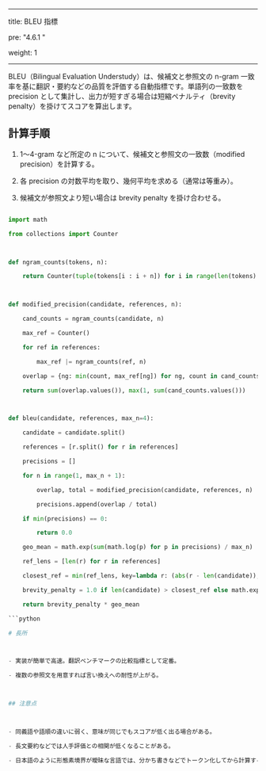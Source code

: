 ﻿---

title: BLEU 指標

pre: "4.6.1 "

weight: 1

---



BLEU（Bilingual Evaluation Understudy）は、候補文と参照文の n-gram 一致率を基に翻訳・要約などの品質を評価する自動指標です。単語列の一致数を precision として集計し、出力が短すぎる場合は短縮ペナルティ（brevity penalty）を掛けてスコアを算出します。



## 計算手順



1. 1〜4-gram など所定の n について、候補文と参照文の一致数（modified precision）を計算する。

2. 各 precision の対数平均を取り、幾何平均を求める（通常は等重み）。

3. 候補文が参照文より短い場合は brevity penalty を掛け合わせる。



```python

import math

from collections import Counter



def ngram_counts(tokens, n):

    return Counter(tuple(tokens[i : i + n]) for i in range(len(tokens) - n + 1))



def modified_precision(candidate, references, n):

    cand_counts = ngram_counts(candidate, n)

    max_ref = Counter()

    for ref in references:

        max_ref |= ngram_counts(ref, n)

    overlap = {ng: min(count, max_ref[ng]) for ng, count in cand_counts.items()}

    return sum(overlap.values()), max(1, sum(cand_counts.values()))



def bleu(candidate, references, max_n=4):

    candidate = candidate.split()

    references = [r.split() for r in references]

    precisions = []

    for n in range(1, max_n + 1):

        overlap, total = modified_precision(candidate, references, n)

        precisions.append(overlap / total)

    if min(precisions) == 0:

        return 0.0

    geo_mean = math.exp(sum(math.log(p) for p in precisions) / max_n)

    ref_lens = [len(r) for r in references]

    closest_ref = min(ref_lens, key=lambda r: (abs(r - len(candidate)), r))

    brevity_penalty = 1.0 if len(candidate) > closest_ref else math.exp(1 - closest_ref / len(candidate))

    return brevity_penalty * geo_mean

```python

# 長所



- 実装が簡単で高速。翻訳ベンチマークの比較指標として定番。

- 複数の参照文を用意すれば言い換えへの耐性が上がる。



## 注意点



- 同義語や語順の違いに弱く、意味が同じでもスコアが低く出る場合がある。

- 長文要約などでは人手評価との相関が低くなることがある。

- 日本語のように形態素境界が曖昧な言語では、分かち書きなどでトークン化してから計算すると安定する。




